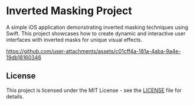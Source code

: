 # Inverted Masking Project

A simple iOS application demonstrating inverted masking techniques using Swift. This project showcases how to create dynamic and interactive user interfaces with inverted masks for unique visual effects.

https://github.com/user-attachments/assets/c01cff4a-181a-4aba-9a4e-19db18160346

## License

This project is licensed under the MIT License - see the [LICENSE](LICENSE) file for details.
